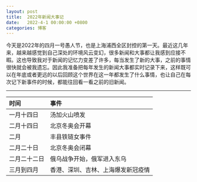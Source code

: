 ```yaml
---
layout: post
title:  2022年新闻大事记
date:   2022-4-1 00:00:00 +0800
categories: 博客
---
```


今天是2022年的四月一号愚人节，也是上海浦西全区封控的第一天。最近这几年来，越来越感觉到自己深处的环境风云变幻，很多新闻和大事都让我感到应接不暇。这也导致我对于新闻的记忆力变差了许多，每当发生了新的大事，之前的事情很快就会被我遗忘。因此我准备把每年发生的新闻大事都实时记录下来，这样既可以在年底或者更远的以后回顾这个世界在这一年都发生了什么事情，也让自己在每次记下新事件的时候，都能往回看一看之前的旧新闻。  
  
------  

| 时间 | 事件 |
|:--- | :--- |
| 一月十四日 | 汤加火山喷发 |  
| 二月十四日 | 北京冬奥会开幕 |  
| 二月 | 丰县铁链女事件 |  
| 二月二十日 | 北京冬奥会闭幕 |   
| 二月二十二日 | 俄乌战争开始，俄军进入东乌 |  
| 三月到四月 | 香港、深圳、吉林、上海爆发新冠疫情 |  
